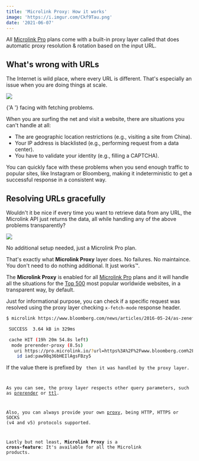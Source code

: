 ```yaml
---
title: 'Microlink Proxy: How it works'
image: 'https://i.imgur.com/Ckf9Tau.png'
date: '2021-06-07'
---
```


All [Microlink Pro](#pricing) plans come with a built-in proxy layer called that does automatic proxy resolution & rotation based on the input URL.

## What's wrong with URLs

The Internet is wild place, where every URL is different. That's especially an issue when you are doing things at scale.

![](https://i.imgur.com/pVPDpao.png)

<Figcaption>
  {'A '}
  <Link href='https://github.com/microlinkhq/metascraper/issues/417' children='metascraper issue' /> facing with fetching problems.
</Figcaption>

When you are surfing the net and visit a website, there are situations you can't handle at all:

- The are geographic location restrictions (e.g., visiting a site from China).
- Your IP address is blacklisted (e.g., performing request from a data center).
- You have to validate your identity (e.g., filling a CAPTCHA).

You can quickly face with these problems when you send enough traffic to popular sites, like Instagram or Bloomberg, making it indeterministic to get a successful response in a consistent way.

## Resolving URLs gracefully

Wouldn't it be nice if every time you want to retrieve data from any URL, the Microlink API just returns the data, all while handling any of the above problems transparently?

![](https://i.imgur.com/8uvahxZ.png)

<Figcaption>No additional setup needed, just a Microlink Pro plan.</Figcaption>

That's exactly what **Microlink Proxy** layer does. No failures. No maintaince. You don't need to do nothing additional. It just works™️. 

The **Microlink Proxy** is enabled for all [Microlink Pro](/#pricing) plans and it will handle all the situations for the [Top 500](https://github.com/Kikobeats/top-sites) most popular worldwide websites, in a transparent way, by default.

Just for informational purpose, you can check if a specific request was resolved using the proxy layer checking `x-fetch-mode` response header.

```bash
$ microlink https://www.bloomberg.com/news/articles/2016-05-24/as-zenefits-stumbles-gusto-goes-head-on-by-selling-insurance

 SUCCESS  3.64 kB in 329ms

 cache HIT (19h 20m 54.8s left)
  mode prerender-proxy (8.5s)
   uri https://pro.microlink.io/?url=https%3A%2F%2Fwww.bloomberg.com%2Fnews%2Farticles%2F2016-05-24%2Fas-zenefits-stumbles-gusto-goes-head-on-by-selling-insurance&filter=statusCode
    id iad:paw98q36bHEIlAgsFBzy5
```

<Figcaption>
  If the value there is prefixed by <code children='`proxy`'/> then it was handled by the proxy layer.
</Figcaption>

As you can see, the proxy layer respects other query parameters, such as [prerender](/docs/api/parameters/prerender) or [ttl](/docs/api/parameters/ttl).

Also, you can always provide your own [proxy](/docs/api/parameters/proxy), being HTTP, HTTPS or SOCKS (v4 and v5) protocols supported.

Lastly but not least, **Microlink Proxy** is a **cross-feature**: It's available for all the Microlink products.
